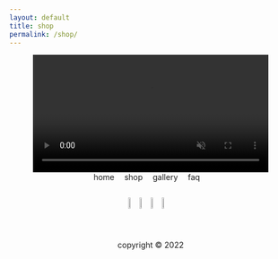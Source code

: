 ```yaml
---
layout: default
title: shop
permalink: /shop/
---
```

<style>

a {
    text-decoration: none;
}

img {
    max-width: 100%;
}

.nav-container {
    display: flex;
    align-items: center;
    justify-content: center;
    flex-direction: column;
    row-gap: 0;
}

.nav-link {
    padding: 0 1em 1em 0;
}

.header-img {
    width: 30em;
    height: auto;
}

.product-row {
  display: flex;
  padding: 2em 0 4em 0;
  justify-content: center;
    align-items: center;
  width: 100%;
}

.product-img {
    height: 28%;
    /* align-items: center; */
}

.product-img-link {

}

.footer {
    display: flex;
    align-items: center;
    justify-content: center;
}

</style>
<!-- nav links -->
<div class="nav-container">
    <!-- gif header -->
    <div class="header-logo">
        <video class="header-img" autoplay loop muted>
            <source src="../images/rotating-logo.mp4" type="video/mp4">
            <!-- webp here? -->
            Your browser does not support the video tag.
        </video> 
    </div>
    <div class="nav-links">
        <a class="nav-link" href="{{ site.baseurl }}/enter">home</a>
        <a class="nav-link" href="{{ site.baseurl }}/shop">shop</a>
        <a class="nav-link" href="{{ site.baseurl }}/gallery">gallery</a>
        <a class="nav-link" href="{{ site.baseurl }}/faq">faq</a>
    </div>
</div>

<!-- product row -->
<div class="product-row">
    <a class="product-img-link" href="./">
        <img class="product-img" src="../images/products/angel-tee1.png">
    </a>
    <a class="product-img-link">
        <img class="product-img" src="../images/products/staircase-tee.png">
    </a>
    <a class="product-img-link">
        <img class="product-img" src="../images/products/bandana1.png">
    </a>
    <a class="product-img-link">
        <img class="product-img" src="../images/products/belt-shot1.png">
    </a>
</div>

<div class="footer">
copyright © 2022
</div>
